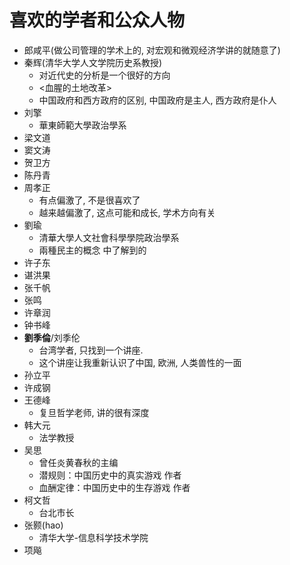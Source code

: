 # 喜欢的学者和公众人物

* 郎咸平(做公司管理的学术上的, 对宏观和微观经济学讲的就随意了)
* 秦辉(清华大学人文学院历史系教授)
    * 对近代史的分析是一个很好的方向
    * <血腥的土地改革>
    * 中国政府和西方政府的区别, 中国政府是主人, 西方政府是仆人
* 刘擎
    * 華東師範大學政治學系
* 梁文道
* 窦文涛
* 贺卫方
* 陈丹青
* 周孝正
    * 有点偏激了, 不是很喜欢了
    * 越来越偏激了, 这点可能和成长, 学术方向有关
* 劉瑜
    * 清華大學人文社會科學學院政治學系
    * 兩種民主的概念 中了解到的
* 许子东
* 谌洪果
* 张千帆
* 张鸣
* 许章润
* 钟书峰
* **劉季倫**/刘季伦
    * 台湾学者, 只找到一个讲座.
    * 这个讲座让我重新认识了中国, 欧洲, 人类兽性的一面
* 孙立平
* 许成钢
* 王德峰
    * 复旦哲学老师, 讲的很有深度
* 韩大元
    * 法学教授
* 吴思
    * 曾任炎黄春秋的主编
    * 潜规则：中国历史中的真实游戏 作者
    * 血酬定律：中国历史中的生存游戏  作者
* 柯文哲
    * 台北市长
* 张颢\(hao\)
    * 清华大学\-信息科学技术学院
* 项飚
